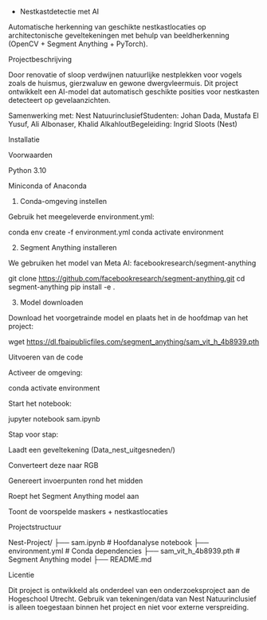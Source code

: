 - Nestkastdetectie met AI

Automatische herkenning van geschikte nestkastlocaties op architectonische geveltekeningen met behulp van beeldherkenning (OpenCV + Segment Anything + PyTorch).

Projectbeschrijving

Door renovatie of sloop verdwijnen natuurlijke nestplekken voor vogels zoals de huismus, gierzwaluw en gewone dwergvleermuis. Dit project ontwikkelt een AI-model dat automatisch geschikte posities voor nestkasten detecteert op gevelaanzichten.

Samenwerking met: Nest NatuurinclusiefStudenten: Johan Dada, Mustafa El Yusuf, Ali Albonaser, Khalid AlkahloutBegeleiding: Ingrid Sloots (Nest)

Installatie

Voorwaarden

Python 3.10

Miniconda of Anaconda

1. Conda-omgeving instellen

Gebruik het meegeleverde environment.yml:

conda env create -f environment.yml
conda activate environment

2. Segment Anything installeren

We gebruiken het model van Meta AI: facebookresearch/segment-anything

git clone https://github.com/facebookresearch/segment-anything.git
cd segment-anything
pip install -e .

3. Model downloaden

Download het voorgetrainde model en plaats het in de hoofdmap van het project:

wget https://dl.fbaipublicfiles.com/segment_anything/sam_vit_h_4b8939.pth

Uitvoeren van de code

Activeer de omgeving:

conda activate environment

Start het notebook:

jupyter notebook sam.ipynb

Stap voor stap:

Laadt een geveltekening (Data_nest_uitgesneden/)

Converteert deze naar RGB

Genereert invoerpunten rond het midden

Roept het Segment Anything model aan

Toont de voorspelde maskers + nestkastlocaties



Projectstructuur

Nest-Project/
├── sam.ipynb                     # Hoofdanalyse notebook
├── environment.yml              # Conda dependencies
├── sam_vit_h_4b8939.pth         # Segment Anything model
├── README.md                    

Licentie

Dit project is ontwikkeld als onderdeel van een onderzoeksproject aan de Hogeschool Utrecht.
Gebruik van tekeningen/data van Nest Natuurinclusief is alleen toegestaan binnen het project en niet voor externe verspreiding.



